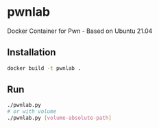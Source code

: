 # pwnlab
Docker Container for Pwn - Based on Ubuntu 21.04

## Installation

```bash
docker build -t pwnlab .
```

## Run

```bash
./pwnlab.py
# or with volume
./pwnlab.py [volume-absolute-path]
```

